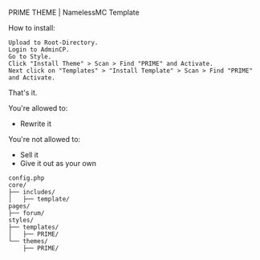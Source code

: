 PRIME THEME | NamelessMC Template

How to install:

    Upload to Root-Directory.
    Login to AdminCP.
    Go to Style.
    Click "Install Theme" > Scan > Find "PRIME" and Activate.
    Next click on "Templates" > "Install Template" > Scan > Find "PRIME" and Activate.

That's it.

You're allowed to:
- Rewrite it

You're not allowed to:
- Sell it
- Give it out as your own

```
config.php
core/
├── includes/
│   ├── template/
pages/
├── forum/
styles/
├── templates/
│   ├── PRIME/
└── themes/
    ├── PRIME/
```
